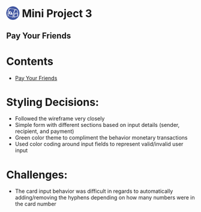 # <img src="../.github/images/MP3.svg" alt="" width="35" height="36" style="vertical-align: bottom"> Mini Project 3

## Pay Your Friends
# Contents
* [Pay Your Friends](templates/form.html)


# Styling Decisions:
* Followed the wireframe very closely
* Simple form with different sections based on input details (sender, recipient, and payment)
* Green color theme to compliment the behavior monetary transactions
* Used color coding around input fields to represent valid/invalid user input

# Challenges:
* The card input behavior was difficult in regards to automatically adding/removing the hyphens depending on how many numbers were in the card number

